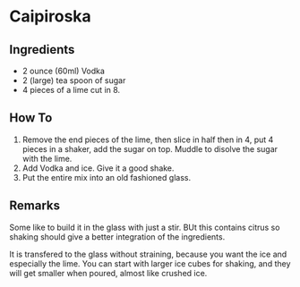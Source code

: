 # Caipiroska

## Ingredients

* 2 ounce (60ml) Vodka
* 2 (large) tea spoon of sugar
* 4 pieces of a lime cut in 8.

## How To

1. Remove the end pieces of the lime, then slice in half then in 4, put 4
   pieces in a shaker, add the sugar on top. Muddle to disolve the sugar with
   the lime.
2. Add Vodka and ice. Give it a good shake.
3. Put the entire mix into an old fashioned glass.

## Remarks

Some like to build it in the glass with just a stir. BUt this contains citrus
so shaking should give a better integration of the ingredients.

It is transfered to the glass without straining, because you want the ice and
especially the lime. You can start with larger ice cubes for shaking, and they
will get smaller when poured, almost like crushed ice.
